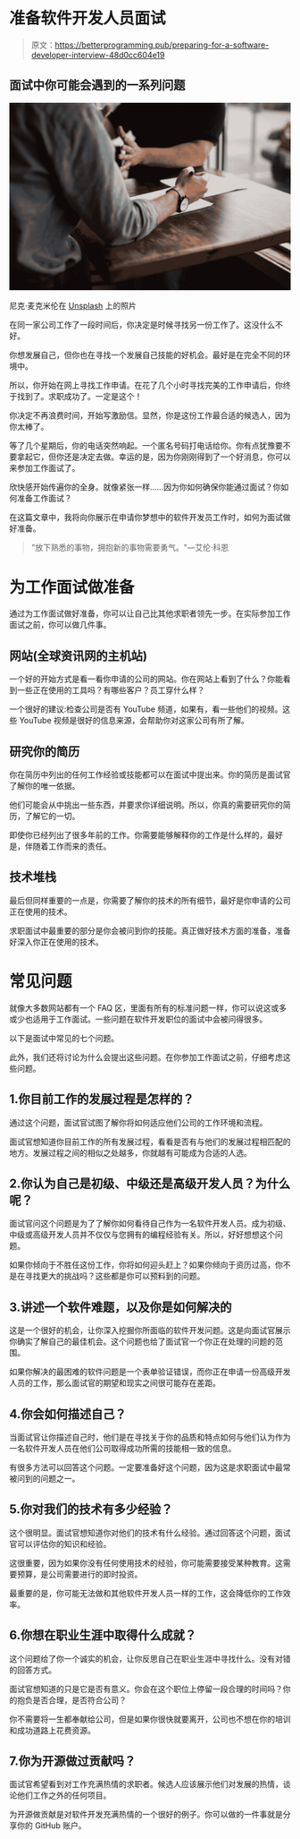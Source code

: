 # 准备软件开发人员面试

> 原文：<https://betterprogramming.pub/preparing-for-a-software-developer-interview-48d0cc604e19>

## 面试中你可能会遇到的一系列问题

![](img/17e7e9189d2ac43e63b0269232909f11.png)

尼克·麦克米伦在 [Unsplash](https://unsplash.com?utm_source=medium&utm_medium=referral) 上的照片

在同一家公司工作了一段时间后，你决定是时候寻找另一份工作了。这没什么不好。

你想发展自己，但你也在寻找一个发展自己技能的好机会。最好是在完全不同的环境中。

所以，你开始在网上寻找工作申请。在花了几个小时寻找完美的工作申请后，你终于找到了。求职成功了。一定是这个！

你决定不再浪费时间，开始写激励信。显然，你是这份工作最合适的候选人，因为你太棒了。

等了几个星期后，你的电话突然响起。一个匿名号码打电话给你。你有点犹豫要不要拿起它，但你还是决定去做。幸运的是，因为你刚刚得到了一个好消息，你可以来参加工作面试了。

欣快感开始传遍你的全身。就像紧张一样……因为你如何确保你能通过面试？你如何准备工作面试？

在这篇文章中，我将向你展示在申请你梦想中的软件开发员工作时，如何为面试做好准备。

> "放下熟悉的事物，拥抱新的事物需要勇气。"—艾伦·科恩

# 为工作面试做准备

通过为工作面试做好准备，你可以让自己比其他求职者领先一步。在实际参加工作面试之前，你可以做几件事。

## 网站(全球资讯网的主机站)

一个好的开始方式是看一看你申请的公司的网站。你在网站上看到了什么？你能看到一些正在使用的工具吗？有哪些客户？员工穿什么样？

一个很好的建议:检查公司是否有 YouTube 频道，如果有，看一些他们的视频。这些 YouTube 视频是很好的信息来源，会帮助你对这家公司有所了解。

## 研究你的简历

你在简历中列出的任何工作经验或技能都可以在面试中提出来。你的简历是面试官了解你的唯一依据。

他们可能会从中挑出一些东西，并要求你详细说明。所以，你真的需要研究你的简历，了解它的一切。

即使你已经列出了很多年前的工作。你需要能够解释你的工作是什么样的，最好是，伴随着工作而来的责任。

## 技术堆栈

最后但同样重要的一点是，你需要了解你的技术的所有细节，最好是你申请的公司正在使用的技术。

求职面试中最重要的部分是你会被问到你的技能。真正做好技术方面的准备，准备好深入你正在使用的技术。

# 常见问题

就像大多数网站都有一个 FAQ 区，里面有所有的标准问题一样，你可以说这或多或少也适用于工作面试。一些问题在软件开发职位的面试中会被问得很多。

以下是面试中常见的七个问题。

此外，我们还将讨论为什么会提出这些问题。在你参加工作面试之前，仔细考虑这些问题。

## 1.你目前工作的发展过程是怎样的？

通过这个问题，面试官试图了解你将如何适应他们公司的工作环境和流程。

面试官想知道你目前工作的所有发展过程，看看是否有与他们的发展过程相匹配的地方。发展过程之间的相似之处越多，你就越有可能成为合适的人选。

## 2.你认为自己是初级、中级还是高级开发人员？为什么呢？

面试官问这个问题是为了了解你如何看待自己作为一名软件开发人员。成为初级、中级或高级开发人员并不仅仅与您拥有的编程经验有关。所以，好好想想这个问题。

如果你倾向于不胜任这份工作，你将如何迎头赶上？如果你倾向于资历过高，你不是在寻找更大的挑战吗？这些都是你可以预料到的问题。

## 3.讲述一个软件难题，以及你是如何解决的

这是一个很好的机会，让你深入挖掘你所面临的软件开发问题。这是向面试官展示你确实了解自己的最佳机会。这个问题也给了面试官一个你正在处理的问题的范围。

如果你解决的最困难的软件问题是一个表单验证错误，而你正在申请一份高级开发人员的工作，那么面试官的期望和现实之间很可能存在差距。

## 4.你会如何描述自己？

当面试官让你描述自己时，他们是在寻找关于你的品质和特点如何与他们认为作为一名软件开发人员在他们公司取得成功所需的技能相一致的信息。

有很多方法可以回答这个问题。一定要准备好这个问题，因为这是求职面试中最常被问到的问题之一。

## 5.你对我们的技术有多少经验？

这个很明显。面试官想知道你对他们的技术有什么经验。通过回答这个问题，面试官可以评估你的知识和经验。

这很重要，因为如果你没有任何使用技术的经验，你可能需要接受某种教育。这需要预算，是公司需要进行的即时投资。

最重要的是，你可能无法做和其他软件开发人员一样的工作，这会降低你的工作效率。

## 6.你想在职业生涯中取得什么成就？

这个问题给了你一个诚实的机会，让你反思自己在职业生涯中寻找什么。没有对错的回答方式。

面试官想知道的只是它是否有意义。你会在这个职位上停留一段合理的时间吗？你的抱负是否合理，是否符合公司？

你不需要将一生都奉献给公司，但是如果你很快就要离开，公司也不想在你的培训和成功道路上花费资源。

## 7.你为开源做过贡献吗？

面试官希望看到对工作充满热情的求职者。候选人应该展示他们对发展的热情，谈论他们工作之外的任何项目。

为开源做贡献是对软件开发充满热情的一个很好的例子。你可以做的一件事就是分享你的 GitHub 账户。